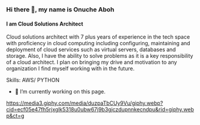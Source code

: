 ### Hi there 👋, my name is Onuche Aboh 
#### I am Cloud Solutions Architect 
Cloud solutions architect with 7 plus years of experience in the tech space with proficiency in cloud computing including configuring, maintaining and deployment of cloud services such as virtual servers, databases and storage. Also, I have the ability to solve problems as it is a key responsibility of a cloud architect. I plan on bringing my drive and motivation to any organization I find myself working with in the future. 

Skills: AWS/ PYTHON

- 🔭 I’m currently working on this page. 

https://media3.giphy.com/media/duzpaTbCUy9Vu/giphy.webp?cid=ecf05e47fh5rjxglk5318u0ubw67j9b3gjczdupnnkecndpu&rid=giphy.webp&ct=g






